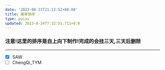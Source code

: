 ```yaml
---
date: '2023-08-23T21:13:52+08:00'
title: 接单排序
type: paixv
updated: 2023-8-24T7:32:51.711+8:0
---
```

### 注意!这里的排序是自上向下制作!完成的会挂三天,三天后删除
***
- [x]  SAW
- [ ]  ChengQi_TYM
